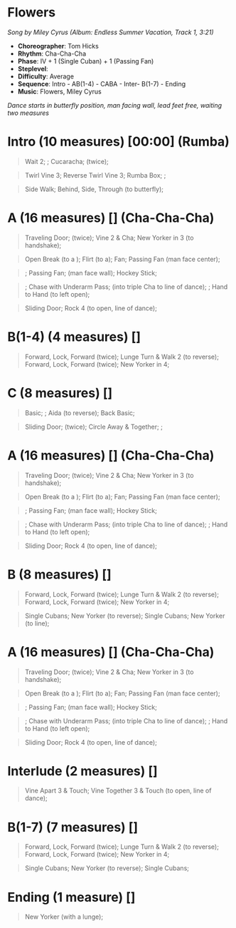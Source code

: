 # Flowers
*Song by Miley Cyrus (Album: Endless Summer Vacation, Track 1, 3:21)*
 
* **Choreographer**: Tom Hicks
* **Rhythm**: Cha-Cha-Cha
* **Phase**: IV + 1 (Single Cuban) + 1 (Passing Fan)
* **Steplevel**: 
* **Difficulty**: Average
* **Sequence**: Intro - AB(1-4) - CABA - Inter- B(1-7) - Ending
* **Music**: Flowers, Miley Cyrus
 
*Dance starts in butterfly position, man facing wall, lead feet free, waiting two measures*
 
# Intro (10 measures) [00:00] (Rumba)

> Wait 2; ; Cucaracha; (twice);

> Twirl Vine 3; Reverse Twirl Vine 3; Rumba Box; ;

> Side Walk; Behind, Side, Through (to butterfly);

# A (16 measures) [] (Cha-Cha-Cha)

> Traveling Door; (twice); Vine 2 & Cha; New Yorker in 3 (to handshake); 

> Open Break (to a );  Flirt (to a); Fan; Passing Fan (man face center);

> ; Passing Fan; (man face wall); Hockey Stick;

> ; Chase with Underarm Pass; (into triple Cha to line of dance); ; Hand to Hand (to left open);

> Sliding Door; Rock 4 (to open, line of dance);

# B(1-4) (4 measures) []

> Forward, Lock, Forward (twice); Lunge Turn & Walk 2 (to reverse); Forward, Lock, Forward (twice); New Yorker in 4;

# C (8 measures) []

> Basic; ; Aida (to reverse); Back Basic;

> Sliding Door; (twice); Circle Away & Together; ;

# A (16 measures) [] (Cha-Cha-Cha)

> Traveling Door; (twice); Vine 2 & Cha; New Yorker in 3 (to handshake); 

> Open Break (to a );  Flirt (to a); Fan; Passing Fan (man face center);

> ; Passing Fan; (man face wall); Hockey Stick;

> ; Chase with Underarm Pass; (into triple Cha to line of dance); ; Hand to Hand (to left open);

> Sliding Door; Rock 4 (to open, line of dance);

# B (8 measures) []

> Forward, Lock, Forward (twice); Lunge Turn & Walk 2 (to reverse); Forward, Lock, Forward (twice); New Yorker in 4;

> Single Cubans; New Yorker (to reverse); Single Cubans; New Yorker (to line);

# A (16 measures) [] (Cha-Cha-Cha)

> Traveling Door; (twice); Vine 2 & Cha; New Yorker in 3 (to handshake); 

> Open Break (to a ); Flirt (to a); Fan; Passing Fan (man face center);

> ; Passing Fan; (man face wall); Hockey Stick;

> ; Chase with Underarm Pass; (into triple Cha to line of dance); ; Hand to Hand (to left open);

> Sliding Door; Rock 4 (to open, line of dance);

# Interlude (2 measures) []

> Vine Apart 3 & Touch; Vine Together 3 & Touch (to open, line of dance);

# B(1-7) (7 measures) []

> Forward, Lock, Forward (twice); Lunge Turn & Walk 2 (to reverse); Forward, Lock, Forward (twice); New Yorker in 4;

> Single Cubans; New Yorker (to reverse); Single Cubans; 

# Ending (1 measure) []

> New Yorker (with a lunge);